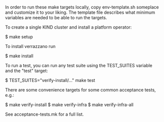 In order to run these make targets locally, copy env-template.sh someplace and customize it to your liking.
The template file describes what minimum variables are needed to be able to run the targets.

To create a single KIND cluster and install a platform operator:

$ make setup

To install verrazzano run

$ make install

To run a test, you can run any test suite using the TEST_SUITES variable and the "test" target:

$ TEST_SUITES="verify-install/..." make test 

There are some convenience targets for some common acceptance tests, e.g.:

$ make verify-install
$ make verify-infra
$ make verify-infra-all

See acceptance-tests.mk for a full list.

